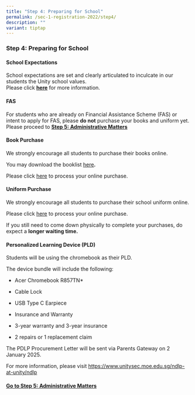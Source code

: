 ```yaml
---
title: "Step 4: Preparing for School"
permalink: /sec-1-registration-2022/step4/
description: ""
variant: tiptap
---
```

<h3>Step 4: Preparing for School</h3>
<h4>School Expectations</h4>
<p>School expectations are set and clearly articulated to inculcate in our
students the Unity school values.&nbsp;
<br>Please click&nbsp;<strong><a href="https://www.unitysec.moe.edu.sg/our-school/Student-Management/expectations/" rel="noopener noreferrer nofollow" target="_blank">here</a></strong>&nbsp;for
more information.</p>
<h4>FAS&nbsp;</h4>
<p>For students who are already on Financial Assistance Scheme (FAS) or intent
to apply for FAS, please&nbsp;<strong>do not</strong>&nbsp;purchase your
books and uniform yet. Please proceed to&nbsp;<strong><a href="/sec-1-registration-2022/step5/" rel="noopener noreferrer nofollow" target="_blank">Step 5: Administrative Matters</a></strong>
</p>
<h4>Book Purchase</h4>
<p>We strongly encourage all students to purchase their books online.&nbsp;</p>
<p>You may download the booklist&nbsp;<a href="https://www.unitysec.moe.edu.sg/students/students-resources/2025-booklist/" rel="noopener nofollow" target="_blank">here</a><strong>.</strong>
</p>
<p>Please click&nbsp;<a href="https://languagetrading.com.sg/" rel="noopener nofollow" target="_blank">here</a>&nbsp;to
process your online purchase.</p>
<h4>Uniform Purchase</h4>
<p>We strongly encourage all students to purchase their school uniform online.&nbsp;</p>
<p>Please click&nbsp;<a href="http://hongkongtatkee.com/" rel="noopener nofollow" target="_blank">here</a>&nbsp;to
process your online purchase.</p>
<p>If you still need to come down physically to complete your purchases,
do expect a <strong>longer waiting time.</strong>
</p>
<h4>Personalized Learning Device (PLD)</h4>
<p>Students will be using the chromebook as their PLD.&nbsp;</p>
<p>The device bundle will include the following:</p>
<ul>
<li>
<p>Acer Chromebook R857TN*</p>
</li>
<li>
<p>Cable Lock</p>
</li>
<li>
<p>USB Type C Earpiece</p>
</li>
<li>
<p>Insurance and Warranty</p>
</li>
<li>
<p>3-year warranty and 3-year insurance</p>
</li>
<li>
<p>2 repairs or 1 replacement claim</p>
</li>
</ul>
<p>The PDLP Procurement Letter will be sent via Parents Gateway on 2 January
2025.</p>
<p>For more information, please visit <a href="https://www.unitysec.moe.edu.sg/ndlp-at-unity/ndlp/" rel="noopener noreferrer nofollow" target="_blank"><u>https://www.unitysec.moe.edu.sg/ndlp-at-unity/ndlp</u></a>
</p>
<p></p>
<p></p>
<h4><strong><u>Go to Step 5: Administrative Matters</u></strong><br></h4>
<p></p>
<p></p>